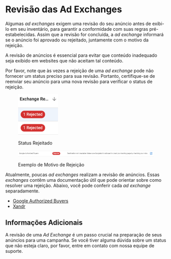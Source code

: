 # Revisão das Ad Exchanges

Algumas _ad exchanges_ exigem uma revisão do seu anúncio antes de exibi-lo em seu inventário, para garantir a conformidade com suas regras pré-estabelecidas. Assim que a revisão for concluída, a _ad exchange_ informará se o anúncio foi aprovado ou rejeitado, juntamente com o motivo da rejeição.

A revisão de anúncios é essencial para evitar que conteúdo inadequado seja exibido em websites que não aceitam tal conteúdo.

Por favor, note que às vezes a rejeição de uma _ad exchange_ pode não fornecer um status preciso para sua revisão. Portanto, certifique-se de reenviar seu anúncio para uma nova revisão para verificar o status de rejeição.



<figure><img src="../../../../.gitbook/assets/image (235).png" alt="" width="125"><figcaption><p>Status Rejeitado</p></figcaption></figure>

<figure><img src="../../../../.gitbook/assets/image (564).png" alt=""><figcaption><p>Exemplo de Motivo de Rejeição</p></figcaption></figure>

Atualmente, poucas _ad exchanges_ realizam a revisão de anúncios. Essas _exchanges_ contêm uma documentação útil que pode orientar sobre como resolver uma rejeição. Abaixo, você pode conferir cada _ad exchange_ separadamente.

* [Google Authorized Buyers](google-authorized-buyers.md)
* [Xandr](xandr.md)

## Informações Adicionais <a href="#additional-information" id="additional-information"></a>

A revisão de uma _Ad Exchange_ é um passo crucial na preparação de seus anúncios para uma campanha. Se você tiver alguma dúvida sobre um status que não esteja claro, por favor, entre em contato com nossa equipe de suporte.
